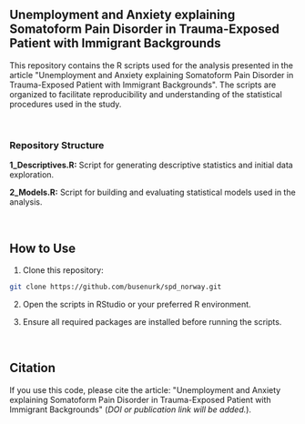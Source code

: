 ## Unemployment and Anxiety explaining Somatoform Pain Disorder in Trauma-Exposed Patient with Immigrant Backgrounds 
This repository contains the R scripts used for the analysis presented in the article "Unemployment and Anxiety explaining Somatoform Pain Disorder in Trauma-Exposed Patient with Immigrant Backgrounds". The scripts are organized to facilitate reproducibility and understanding of the statistical procedures used in the study.

<br>

### Repository Structure
**1_Descriptives.R:** Script for generating descriptive statistics and initial data exploration.

**2_Models.R:** Script for building and evaluating statistical models used in the analysis.

<br>

## How to Use
1. Clone this repository:

```bash
git clone https://github.com/busenurk/spd_norway.git
```
2. Open the scripts in RStudio or your preferred R environment.

3. Ensure all required packages are installed before running the scripts.

<br>

## Citation
If you use this code, please cite the article: "Unemployment and Anxiety explaining Somatoform Pain Disorder in Trauma-Exposed Patient with Immigrant Backgrounds" (_DOI or publication link will be added._).
